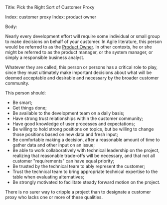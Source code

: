 Title: Pick the Right Sort of Customer Proxy

Index: customer proxy
Index: product owner

Body:

Nearly every development effort will require some individual or small group to make decisions on behalf of your customer. In Agile literature, this person would be referred to as the <a href="http://www.scaledagileframework.com/product-owner/" target="ref">Product Owner</a>. In other contexts, he or she might be referred to as the product manager, or the system manager, or simply a responsible business analyst.

Whatever they are called, this person or persons has a critical role to play, since they must ultimately make important decisions about what will be deemed acceptable and desirable and necessary by the broader customer community.

This person should:

* Be smart;
* Get things done;
* Be available to the development team on a daily basis;
* Have strong trust relationships within the customer community;
* Have good knowledge of user processes and expectations;
* Be willing to hold strong positions on topics, but be willing to change those positions based on new data and fresh input;
* Be comfortable making a decision, after a reasonable amount of time to gather data and other input on an issue;
* Be able to work collaboratively with technical leadership on the project,  realizing that reasonable trade-offs will be necessary, and that not all customer "requirements" can have equal priority;
* Be trusted by the technical team to ably represent the customer;
* Trust the technical team to bring appropriate technical expertise to the table when evaluating alternatives;
* Be strongly motivated to facilitate steady forward motion on the project.

There is no surer way to cripple a project than to designate a customer proxy who lacks one or more of these qualities.
